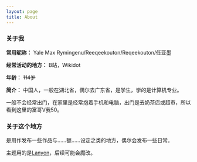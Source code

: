 ```yaml
---
layout: page
title: About
---
```


### 关于我

**常用昵称：** Yale Max Rymingenu/Reeqeekouton/Reqeekouton/任亚墨

**经常活动的地方：** B站，Wikidot

**年龄：** ~~114岁~~

**简介：** 中国人，一般在湖北省，偶尔去广东省，是学生，学的是计算机专业。

一般不会经常出门，在家里是经常抱着手机和电脑，出门是去奶茶店或超市，所以看到这里的富哥V我50。

### 关于这个地方

是用作发布一些作品与……额……设定之类的地方，偶尔会发布一些日常。

主题用的是[Lanyon](https://github.com/poole/lanyon)，后续可能会魔改。
